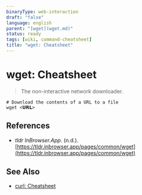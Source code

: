 ```yaml
---
binaryType: web-interaction
draft: "false"
language: english
parent: "[wget](wget.md)"
status: ready
tags: [wiki, command-cheatsheet]
title: "wget: Cheatsheet"
---
```


# wget: Cheatsheet

> The non-interactive network downloader.

```shell
# Download the contents of a URL to a file
wget <𝗨𝗥𝗟>
```

## References

- _tldr InBrowser.App_. (n.d.). [https://tldr.inbrowser.app/pages/common/wget](https://tldr.inbrowser.app/pages/common/wget)

## See Also

- [curl: Cheatsheet](curl-cheatsheet.md)
